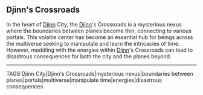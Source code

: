 ## Djinn's Crossroads

In the heart of [Djinn](../People/Djinn.md) City, the [Djinn](../People/Djinn.md)'s Crossroads is a mysterious nexus where the boundaries between planes become thin, connecting to various portals. This volatile center has become an essential hub for beings across the multiverse seeking to manipulate and learn the intricacies of time. However, meddling with the energies within [Djinn](../People/Djinn.md)'s Crossroads can lead to disastrous consequences for both the city and the planes beyond.


---

TAGS:Djinn City|Djinn's Crossroads|mysterious nexus|boundaries between planes|portals|multiverse|manipulate time|energies|disastrous consequences
